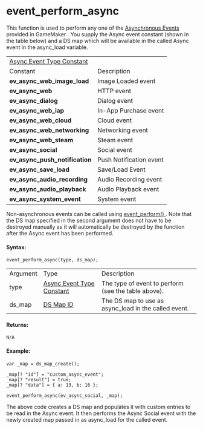 # event_perform_async

This function is used to perform any one of the [Asynchronous
Events](../../../../../The_Asset_Editors/Object_Properties/Async_Events)
provided in GameMaker . You supply the Async event constant (shown in
the table below) and a DS map which will be available in the called
Async event in the async_load variable.

|                                                                                                                                                  |                         |
|--------------------------------------------------------------------------------------------------------------------------------------------------|-------------------------|
|  [Async Event Type Constant](../../../../../../GameMaker_Language/GML_Reference/Asset_Management/Objects/Object_Events/event_perform_async)  |                         |
| Constant                                                                                                                                         | Description             |
| **ev_async_web_image_load**                                                                                                                      | Image Loaded event      |
| **ev_async_web**                                                                                                                                 | HTTP event              |
| **ev_async_dialog**                                                                                                                              | Dialog event            |
| **ev_async_web_iap**                                                                                                                             | In-App Purchase event   |
| **ev_async_web_cloud**                                                                                                                           | Cloud event             |
| **ev_async_web_networking**                                                                                                                      | Networking event        |
| **ev_async_web_steam**                                                                                                                           | Steam event             |
| **ev_async_social**                                                                                                                              | Social event            |
| **ev_async_push_notification**                                                                                                                   | Push Notification event |
| **ev_async_save_load**                                                                                                                           | Save/Load Event         |
| **ev_async_audio_recording**                                                                                                                     | Audio Recording event   |
| **ev_async_audio_playback**                                                                                                                      | Audio Playback event    |
| **ev_async_system_event**                                                                                                                        | System event            |

Non-asynchronous events can be called using [ event_perform()
](event_perform) . Note that the DS map specified in the second
argument does not have to be destroyed manually as it will automatically
be destroyed by the function after the Async event has been performed.

#### Syntax:

``` gml
event_perform_async(type, ds_map);
```

|          |                                                                                                                                                  |                                                        |
|----------|--------------------------------------------------------------------------------------------------------------------------------------------------|--------------------------------------------------------|
| Argument | Type                                                                                                                                             | Description                                            |
| type     |  [Async Event Type Constant](../../../../../../GameMaker_Language/GML_Reference/Asset_Management/Objects/Object_Events/event_perform_async)  | The type of event to perform (see the table above).    |
| ds_map   |  [DS Map ID](../../../../../../GameMaker_Language/GML_Reference/Data_Structures/DS_Maps/ds_map_create)                                       | The DS map to use as async_load in the called event.   |

#### Returns:

``` gml
N/A
```

#### Example:

``` gml
var _map = ds_map_create();

_map[? "id"] = "custom_async_event";
_map[? "result"] = true;
_map[? "data"] = { a: 13, b: 16 };

event_perform_async(ev_async_social, _map);
```

The above code creates a DS map and populates it with custom entries to
be read in the Async event. It then performs the Async Social event with
the newly created map passed in as async_load for the called event.
